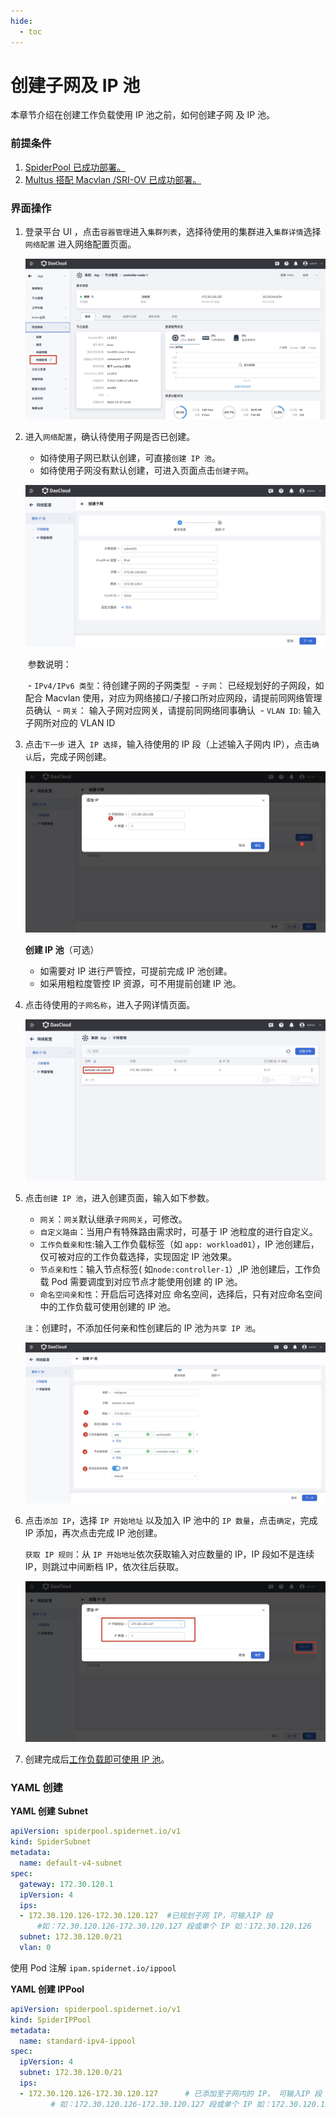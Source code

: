 ```yaml
---
hide:
  - toc
---
```


# 创建子网及 IP 池

本章节介绍在创建工作负载使用 IP 池之前，如何创建子网 及 IP 池。

### 前提条件

1. [SpiderPool 已成功部署。](../../modules/spiderpool/install.md)
2. [Multus 搭配 Macvlan /SRI-OV 已成功部署。](../../modules/multus-underlay/install.md)

### 界面操作

1. 登录平台 UI ，点击`容器管理`进入`集群列表`，选择待使用的集群进入`集群详情`选择`网络配置` 进入网络配置页面。

   ![networkconfig01](../../images/networkconfig01.jpg)

2. 进入`网络配置`，确认待使用子网是否已创建。

      - 如待使用子网已默认创建，可直接`创建 IP 池`。
      - 如待使用子网没有默认创建，可进入页面点击`创建子网`。

      ![创建子网](../../images/subnetcreate.jpg)

   ​      参数说明：

   ​     - `IPv4/IPv6 类型`：待创建子网的子网类型
   ​     - `子网`： 已经规划好的子网段，如配合 Macvlan 使用，对应为网络接口/子接口所对应网段，请提前同网络管理员确认
   ​     - `网关`： 输入子网对应网关，请提前同网络同事确认
   ​     - `VLAN ID`: 输入子网所对应的 VLAN ID

3. 点击`下一步` 进入` IP 选择`，输入待使用的 IP 段（上述输入子网内 IP），点击`确认`后，完成子网创建。

    ![完成子网创建](../../images/subnetcreate02.jpg)

    **创建 IP 池**（可选）

    - 如需要对 IP 进行严管控，可提前完成 IP 池创建。
    - 如采用粗粒度管控  IP 资源，可不用提前创建 IP 池。

4. 点击待使用的`子网名称`，进入子网详情页面。

    ![子网详情](../../images/subnetlist.jpg)

5. 点击`创建 IP 池`，进入创建页面，输入如下参数。

    - `网关`：`网关`默认继承`子网网关`，可修改。
    - `自定义路由`：当用户有特殊路由需求时，可基于 IP 池粒度的进行自定义。
    - `工作负载亲和性`:输入工作负载标签（如 `app: workload01`），IP 池创建后，仅可被对应的工作负载选择，实现固定 IP 池效果。
    - `节点亲和性`：输入节点标签( 如`node:controller-1`）,IP 池创建后，工作负载 Pod 需要调度到对应节点才能使用创建 的 IP 池。
    - `命名空间亲和性`：开启后可选择对应 命名空间，选择后，只有对应命名空间中的工作负载可使用创建的 IP 池。

    `注`：创建时，不添加任何亲和性创建后的 IP 池为`共享 IP 池`。

    ![共享 IP 池](../../images/createippool01.jpg)

6. 点击`添加 IP`，选择 `IP 开始地址` 以及加入 IP 池中的 `IP 数量`，点击`确定`，完成 IP 添加，再次点击完成 IP 池创建。

    `获取 IP 规则`：从 `IP 开始地址`依次获取输入对应数量的 IP，IP 段如不是连续 IP，则跳过中间断档 IP，依次往后获取。

    ![添加 IP](../../images/createippool02.jpg)

7. 创建完成后[工作负载即可使用 IP 池](../../modules/spiderpool/usage.md)。

### YAML 创建

**YAML 创建 Subnet**

```yaml
apiVersion: spiderpool.spidernet.io/v1
kind: SpiderSubnet
metadata:
  name: default-v4-subnet
spec:
  gateway: 172.30.120.1
  ipVersion: 4
  ips:
  - 172.30.120.126-172.30.120.127  #已规划子网 IP，可输入IP 段
      #如：72.30.120.126-172.30.120.127 段或单个 IP 如：172.30.120.126
  subnet: 172.30.120.0/21
  vlan: 0
```

使用 Pod 注解 `ipam.spidernet.io/ippool`

**YAML 创建 IPPool**

```yaml
apiVersion: spiderpool.spidernet.io/v1
kind: SpiderIPPool
metadata:
  name: standard-ipv4-ippool
spec:
  ipVersion: 4
  subnet: 172.30.120.0/21
  ips:
  - 172.30.120.126-172.30.120.127      # 已添加至子网内的 IP， 可输入IP 段
         # 如：172.30.120.126-172.30.120.127 段或单个 IP 如：172.30.120.126
```
